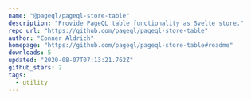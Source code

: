 ```yaml
---
name: "@pageql/pageql-store-table"
description: "Provide PageQL table functionality as Svelte store."
repo_url: "https://github.com/pageql/pageql-store-table"
author: "Conner Aldrich"
homepage: "https://github.com/pageql/pageql-store-table#readme"
downloads: 5
updated: "2020-08-07T07:13:21.762Z"
github_stars: 2
tags: 
  - utility
---
```

